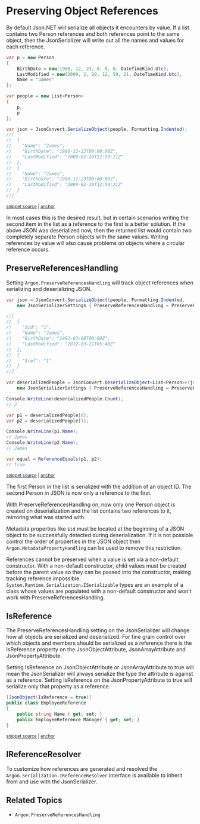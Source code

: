 # Preserving Object References

By default Json.NET will serialize all objects it encounters by value. If a list contains two Person references and both references point to the same object, then the JsonSerializer will write out all the names and values for each reference.

<!-- snippet: PreservingObjectReferencesOff -->
<a id='snippet-preservingobjectreferencesoff'></a>
```cs
var p = new Person
{
    BirthDate = new(1980, 12, 23, 0, 0, 0, DateTimeKind.Utc),
    LastModified = new(2009, 2, 20, 12, 59, 21, DateTimeKind.Utc),
    Name = "James"
};

var people = new List<Person>
{
    p,
    p
};

var json = JsonConvert.SerializeObject(people, Formatting.Indented);
//[
//  {
//    "Name": "James",
//    "BirthDate": "1980-12-23T00:00:00Z",
//    "LastModified": "2009-02-20T12:59:21Z"
//  },
//  {
//    "Name": "James",
//    "BirthDate": "1980-12-23T00:00:00Z",
//    "LastModified": "2009-02-20T12:59:21Z"
//  }
//]
```
<sup><a href='/src/Tests/Documentation/SerializationTests.cs#L312-L339' title='Snippet source file'>snippet source</a> | <a href='#snippet-preservingobjectreferencesoff' title='Start of snippet'>anchor</a></sup>
<!-- endSnippet -->

In most cases this is the desired result, but in certain scenarios writing the second item in the list as a reference to the first is a better solution. If the above JSON was deserialized now, then the returned list would contain two completely separate Person objects with the same values. Writing references by value will also cause problems on objects where a circular reference occurs.


## PreserveReferencesHandling

Setting `Argon.PreserveReferencesHandling` will track object references when serializing and deserializing JSON.

<!-- snippet: PreservingObjectReferencesOn -->
<a id='snippet-preservingobjectreferenceson'></a>
```cs
var json = JsonConvert.SerializeObject(people, Formatting.Indented,
    new JsonSerializerSettings { PreserveReferencesHandling = PreserveReferencesHandling.Objects });

//[
//  {
//    "$id": "1",
//    "Name": "James",
//    "BirthDate": "1983-03-08T00:00Z",
//    "LastModified": "2012-03-21T05:40Z"
//  },
//  {
//    "$ref": "1"
//  }
//]

var deserializedPeople = JsonConvert.DeserializeObject<List<Person>>(json,
    new JsonSerializerSettings { PreserveReferencesHandling = PreserveReferencesHandling.Objects });

Console.WriteLine(deserializedPeople.Count);
// 2

var p1 = deserializedPeople[0];
var p2 = deserializedPeople[1];

Console.WriteLine(p1.Name);
// James
Console.WriteLine(p2.Name);
// James

var equal = ReferenceEquals(p1, p2);
// true
```
<sup><a href='/src/Tests/Documentation/SerializationTests.cs#L368-L400' title='Snippet source file'>snippet source</a> | <a href='#snippet-preservingobjectreferenceson' title='Start of snippet'>anchor</a></sup>
<!-- endSnippet -->

The first Person in the list is serialized with the addition of an object ID. The second Person in JSON is now only a reference to the first.

With PreserveReferencesHandling on, now only one Person object is created on deserialization and the list contains two references to it, mirroring what was started with.

Metadata properties like `$id` must be located at the beginning of a JSON object to be successfully detected during deserialization. If it is not possible control the order of properties in the JSON object then `Argon.MetadataPropertyHandling` can be used to remove this restriction.

References cannot be preserved when a value is set via a non-default constructor. With a non-default constructor, child values must be created before the parent value so they can be passed into the constructor, making tracking reference impossible. `System.Runtime.Serialization.ISerializable` types are an example of a class whose values are populated with a non-default constructor and won't work with PreserveReferencesHandling.


## IsReference

The PreserveReferencesHandling setting on the JsonSerializer will change how all objects are serialized and deserialized. For fine grain control over which objects and members should be serialized as a reference there is the IsReference property on the JsonObjectAttribute, JsonArrayAttribute and JsonPropertyAttribute.

Setting IsReference on JsonObjectAttribute or JsonArrayAttribute to true will mean the JsonSerializer will always serialize the type the attribute is against as a reference. Setting IsReference on the JsonPropertyAttribute to true will serialize only that property as a reference.

<!-- snippet: PreservingObjectReferencesAttribute -->
<a id='snippet-preservingobjectreferencesattribute'></a>
```cs
[JsonObject(IsReference = true)]
public class EmployeeReference
{
    public string Name { get; set; }
    public EmployeeReference Manager { get; set; }
}
```
<sup><a href='/src/Tests/Documentation/SerializationTests.cs#L405-L412' title='Snippet source file'>snippet source</a> | <a href='#snippet-preservingobjectreferencesattribute' title='Start of snippet'>anchor</a></sup>
<!-- endSnippet -->


## IReferenceResolver

To customize how references are generated and resolved the `Argon.Serialization.IReferenceResolver` interface is available to inherit from and use with the JsonSerializer.


## Related Topics

 * `Argon.PreserveReferencesHandling`
